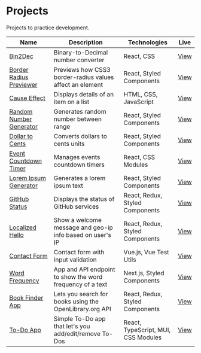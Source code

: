 # Projects

Projects to practice development.

| Name                                               | Description                                               | Technologies                        | Live                                                                      |
| -------------------------------------------------- | --------------------------------------------------------- | ----------------------------------- | ------------------------------------------------------------------------- |
| [Bin2Dec](bin2dec)                                 | Binary-to-Decimal number converter                        | React, CSS                          | [View](https://jjnilton.github.io/projects/bin2dec/build)                 |
| [Border Radius Previewer](border-radius-previewer) | Previews how CSS3 border-radius values affect an element  | React, Styled Components            | [View](https://jjnilton.github.io/projects/border-radius-previewer/build) |
| [Cause Effect](cause-effect)                       | Displays details of an item on a list                     | HTML, CSS, JavaScript               | [View](https://jjnilton.github.io/projects/cause-effect/dist)             |
| [Random Number Generator](random-number-generator) | Generates random number between range                     | React, Styled Components            | [View](https://jjnilton.github.io/projects/random-number-generator/build) |
| [Dollar to Cents](dollars-to-cents)                | Converts dollars to cents units                           | React, Styled Components            | [View](https://jjnilton.github.io/projects/dollars-to-cents/build)        |
| [Event Countdown Timer](event-countdown-timer)     | Manages events countdown timers                           | React, CSS Modules                  | [View](https://jjnilton.github.io/projects/event-countdown-timer/build)   |
| [Lorem Ipsum Generator](lorem-ipsum-generator)     | Generates a lorem ipsum text                              | React, Styled Components            | [View](https://jjnilton.github.io/projects/lorem-ipsum-generator/build)   |
| [GitHub Status](github-status)                     | Displays the status of GitHub services                    | React, Redux, Styled Components     | [View](https://jjnilton.github.io/projects/github-status/build)           |
| [Localized Hello](localized-hello)                 | Show a welcome message and geo-ip info based on user's IP | React, Redux, Styled Components     | [View](https://jjnilton.github.io/projects/localized-hello/build)         |
| [Contact Form](contact-form)                       | Contact form with input validation                        | Vue.js, Vue Test Utils              | [View](https://jjnilton.github.io/projects/contact-form/dist)             |
| [Word Frequency](word-frequency)                   | App and API endpoint to show the word frequency of a text | Next.js, Styled Components          | [View](https://word-frequency-app.vercel.app/)                            |
| [Book Finder App](book-finder-app)                 | Lets you search for books using the OpenLibrary.org API   | React, Redux, Styled Components     | [View](https://jjnilton.github.io/projects/book-finder-app/dist)          |
| [To-Do App](todo-app)                              | Simple To-Do app that let's you add/edit/remove To-Dos    | React, TypeScript, MUI, CSS Modules | [View](https://jjnilton.github.io/projects/todo-app/build)                |

